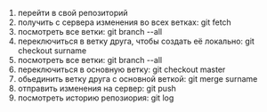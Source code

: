 1. перейти в свой репозиторий
2. получить с сервера изменения во всех ветках: git fetch
3. посмотреть все ветки: git branch --all
4. переключиться в ветку друга, чтобы создать её локально: git checkout surname
5. посмотреть все ветки: git branch --all
6. переключиться в основную ветку: git checkout master
7. обьединить ветку друга с основной веткой: git merge surname
8. отправить изменения на сервер: git push
9. посмотреть историю репозиория: git log